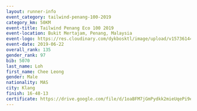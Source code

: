 ```yaml
--- 
layout: runner-info 
event_category: tailwind-penang-100-2019 
category_km: 50KM 
event-title: Tailwind Penang Eco 100 2019 
event-location: Bukit Mertajam, Penang, Malaysia 
event-logo: https://res.cloudinary.com/dykbosktl/image/upload/v1573614442/Logo/Logo_gqlzi3.jpg 
event-date: 2019-06-22 
overall_rank: 135
gender_rank: 97
bib: 5070
last_name: Loh
first_name: Chee Leong
gender: Male
nationality: MAS
city: Klang
finish: 16-48-13
certificate: https://drive.google.com/file/d/1oaBFM7jGmPydkk2mieUqePi9ewgYaHCF/view?usp=sharing
--- 
```

